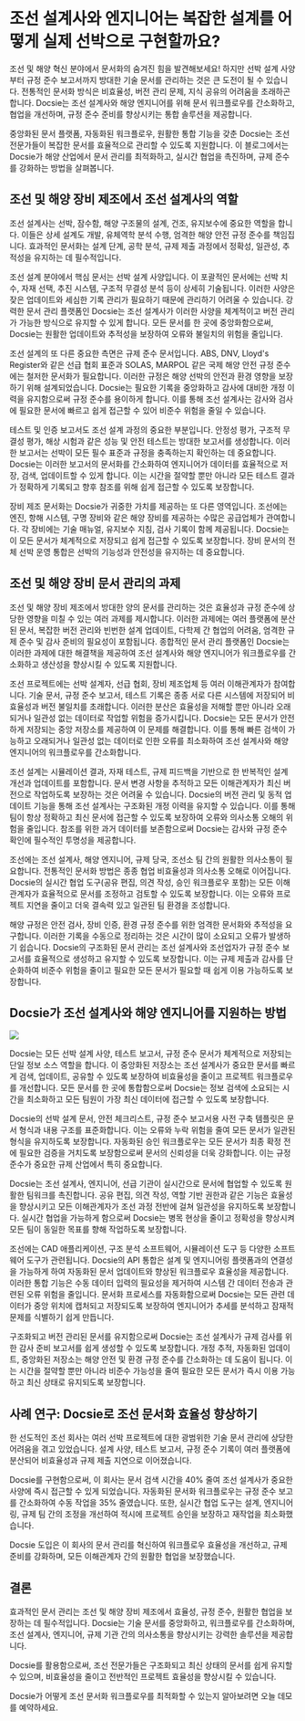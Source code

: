 # 조선 설계사와 엔지니어는 복잡한 설계를 어떻게 실제 선박으로 구현할까요?

조선 및 해양 혁신 분야에서 문서화의 숨겨진 힘을 발견해보세요! 하지만 선박 설계 사양부터 규정 준수 보고서까지 방대한 기술 문서를 관리하는 것은 큰 도전이 될 수 있습니다. 전통적인 문서화 방식은 비효율성, 버전 관리 문제, 지식 공유의 어려움을 초래하곤 합니다. Docsie는 조선 설계사와 해양 엔지니어를 위해 문서 워크플로우를 간소화하고, 협업을 개선하며, 규정 준수 준비를 향상시키는 통합 솔루션을 제공합니다.

중앙화된 문서 플랫폼, 자동화된 워크플로우, 원활한 통합 기능을 갖춘 Docsie는 조선 전문가들이 복잡한 문서를 효율적으로 관리할 수 있도록 지원합니다. 이 블로그에서는 Docsie가 해양 산업에서 문서 관리를 최적화하고, 실시간 협업을 촉진하며, 규제 준수를 강화하는 방법을 살펴봅니다.

## 조선 및 해양 장비 제조에서 조선 설계사의 역할

조선 설계사는 선박, 잠수함, 해양 구조물의 설계, 건조, 유지보수에 중요한 역할을 합니다. 이들은 상세 설계도 개발, 유체역학 분석 수행, 엄격한 해양 안전 규정 준수를 책임집니다. 효과적인 문서화는 설계 단계, 공학 분석, 규제 제출 과정에서 정확성, 일관성, 추적성을 유지하는 데 필수적입니다.

조선 설계 분야에서 핵심 문서는 선박 설계 사양입니다. 이 포괄적인 문서에는 선박 치수, 자재 선택, 추진 시스템, 구조적 무결성 분석 등이 상세히 기술됩니다. 이러한 사양은 잦은 업데이트와 세심한 기록 관리가 필요하기 때문에 관리하기 어려울 수 있습니다. 강력한 문서 관리 플랫폼인 Docsie는 조선 설계사가 이러한 사양을 체계적이고 버전 관리가 가능한 방식으로 유지할 수 있게 합니다. 모든 문서를 한 곳에 중앙화함으로써, Docsie는 원활한 업데이트와 추적성을 보장하여 오류와 불일치의 위험을 줄입니다.

조선 설계의 또 다른 중요한 측면은 규제 준수 문서입니다. ABS, DNV, Lloyd's Register와 같은 선급 협회 표준과 SOLAS, MARPOL 같은 국제 해양 안전 규정 준수에는 철저한 문서화가 필요합니다. 이러한 규정은 해양 선박의 안전과 환경 영향을 보장하기 위해 설계되었습니다. Docsie는 필요한 기록을 중앙화하고 감사에 대비한 개정 이력을 유지함으로써 규정 준수를 용이하게 합니다. 이를 통해 조선 설계사는 감사와 검사에 필요한 문서에 빠르고 쉽게 접근할 수 있어 비준수 위험을 줄일 수 있습니다.

테스트 및 인증 보고서도 조선 설계 과정의 중요한 부분입니다. 안정성 평가, 구조적 무결성 평가, 해상 시험과 같은 성능 및 안전 테스트는 방대한 보고서를 생성합니다. 이러한 보고서는 선박이 모든 필수 표준과 규정을 충족하는지 확인하는 데 중요합니다. Docsie는 이러한 보고서의 문서화를 간소화하여 엔지니어가 데이터를 효율적으로 저장, 검색, 업데이트할 수 있게 합니다. 이는 시간을 절약할 뿐만 아니라 모든 테스트 결과가 정확하게 기록되고 향후 참조를 위해 쉽게 접근할 수 있도록 보장합니다.

장비 제조 문서화는 Docsie가 귀중한 가치를 제공하는 또 다른 영역입니다. 조선에는 엔진, 항해 시스템, 구명 장비와 같은 해양 장비를 제공하는 수많은 공급업체가 관여합니다. 각 장비에는 기술 매뉴얼, 유지보수 지침, 검사 기록이 함께 제공됩니다. Docsie는 이 모든 문서가 체계적으로 저장되고 쉽게 접근할 수 있도록 보장합니다. 장비 문서의 전체 선박 운영 통합은 선박의 기능성과 안전성을 유지하는 데 중요합니다.

## 조선 및 해양 장비 문서 관리의 과제

조선 및 해양 장비 제조에서 방대한 양의 문서를 관리하는 것은 효율성과 규정 준수에 상당한 영향을 미칠 수 있는 여러 과제를 제시합니다. 이러한 과제에는 여러 플랫폼에 분산된 문서, 복잡한 버전 관리와 빈번한 설계 업데이트, 다학제 간 협업의 어려움, 엄격한 규제 준수 및 감사 준비의 필요성이 포함됩니다. 종합적인 문서 관리 플랫폼인 Docsie는 이러한 과제에 대한 해결책을 제공하여 조선 설계사와 해양 엔지니어가 워크플로우를 간소화하고 생산성을 향상시킬 수 있도록 지원합니다.

조선 프로젝트에는 선박 설계자, 선급 협회, 장비 제조업체 등 여러 이해관계자가 참여합니다. 기술 문서, 규정 준수 보고서, 테스트 기록은 종종 서로 다른 시스템에 저장되어 비효율성과 버전 불일치를 초래합니다. 이러한 분산은 효율성을 저해할 뿐만 아니라 오래되거나 일관성 없는 데이터로 작업할 위험을 증가시킵니다. Docsie는 모든 문서가 안전하게 저장되는 중앙 저장소를 제공하여 이 문제를 해결합니다. 이를 통해 빠른 검색이 가능하고 오래되거나 일관성 없는 데이터로 인한 오류를 최소화하여 조선 설계사와 해양 엔지니어의 워크플로우를 간소화합니다.

조선 설계는 시뮬레이션 결과, 자재 테스트, 규제 피드백을 기반으로 한 반복적인 설계 개선과 업데이트를 포함합니다. 문서 변경 사항을 추적하고 모든 이해관계자가 최신 버전으로 작업하도록 보장하는 것은 어려울 수 있습니다. Docsie의 버전 관리 및 동적 업데이트 기능을 통해 조선 설계사는 구조화된 개정 이력을 유지할 수 있습니다. 이를 통해 팀이 항상 정확하고 최신 문서에 접근할 수 있도록 보장하여 오류와 의사소통 오해의 위험을 줄입니다. 참조를 위한 과거 데이터를 보존함으로써 Docsie는 감사와 규정 준수 확인에 필수적인 투명성을 제공합니다.

조선에는 조선 설계사, 해양 엔지니어, 규제 당국, 조선소 팀 간의 원활한 의사소통이 필요합니다. 전통적인 문서화 방법은 종종 협업 비효율성과 의사소통 오해로 이어집니다. Docsie의 실시간 협업 도구(공유 편집, 의견 작성, 승인 워크플로우 포함)는 모든 이해관계자가 효율적으로 문서를 조정하고 검토할 수 있도록 보장합니다. 이는 오류와 프로젝트 지연을 줄이고 더욱 결속력 있고 일관된 팀 환경을 조성합니다.

해양 규정은 안전 검사, 장비 인증, 환경 규정 준수를 위한 엄격한 문서화와 추적성을 요구합니다. 이러한 기록을 수동으로 정리하는 것은 시간이 많이 소요되고 오류가 발생하기 쉽습니다. Docsie의 구조화된 문서 관리는 조선 설계사와 조선업자가 규정 준수 보고서를 효율적으로 생성하고 유지할 수 있도록 보장합니다. 이는 규제 제출과 감사를 단순화하여 비준수 위험을 줄이고 필요한 모든 문서가 필요할 때 쉽게 이용 가능하도록 보장합니다.

## Docsie가 조선 설계사와 해양 엔지니어를 지원하는 방법

![](https://cdn.docsie.io/workspace_PxAvC1Uenuc7ad6H3/doc_wn84Jkoc6hIMTO2eE/file_swf3iYQrJIFPjoDx6/image_cff3494d-50fe-0d8b-82e3-989ae0f56f9e.jpg)

Docsie는 모든 선박 설계 사양, 테스트 보고서, 규정 준수 문서가 체계적으로 저장되는 단일 정보 소스 역할을 합니다. 이 중앙화된 저장소는 조선 설계사가 중요한 문서를 빠르게 검색, 업데이트, 공유할 수 있도록 보장하여 비효율성을 줄이고 프로젝트 워크플로우를 개선합니다. 모든 문서를 한 곳에 통합함으로써 Docsie는 정보 검색에 소요되는 시간을 최소화하고 모든 팀원이 가장 최신 데이터에 접근할 수 있도록 보장합니다.

Docsie의 선박 설계 문서, 안전 체크리스트, 규정 준수 보고서용 사전 구축 템플릿은 문서 형식과 내용 구조를 표준화합니다. 이는 오류와 누락 위험을 줄여 모든 문서가 일관된 형식을 유지하도록 보장합니다. 자동화된 승인 워크플로우는 모든 문서가 최종 확정 전에 필요한 검증을 거치도록 보장함으로써 문서의 신뢰성을 더욱 강화합니다. 이는 규정 준수가 중요한 규제 산업에서 특히 중요합니다.

Docsie는 조선 설계사, 엔지니어, 선급 기관이 실시간으로 문서에 협업할 수 있도록 원활한 팀워크를 촉진합니다. 공유 편집, 의견 작성, 역할 기반 권한과 같은 기능은 효율성을 향상시키고 모든 이해관계자가 조선 과정 전반에 걸쳐 일관성을 유지하도록 보장합니다. 실시간 협업을 가능하게 함으로써 Docsie는 병목 현상을 줄이고 정확성을 향상시켜 모든 팀이 동일한 목표를 향해 작업하도록 보장합니다.

조선에는 CAD 애플리케이션, 구조 분석 소프트웨어, 시뮬레이션 도구 등 다양한 소프트웨어 도구가 관련됩니다. Docsie의 API 통합은 설계 및 엔지니어링 플랫폼과의 연결성을 가능하게 하여 자동화된 문서 업데이트와 향상된 워크플로우 효율성을 제공합니다. 이러한 통합 기능은 수동 데이터 입력의 필요성을 제거하여 시스템 간 데이터 전송과 관련된 오류 위험을 줄입니다. 문서화 프로세스를 자동화함으로써 Docsie는 모든 관련 데이터가 중앙 위치에 캡처되고 저장되도록 보장하여 엔지니어가 추세를 분석하고 잠재적 문제를 식별하기 쉽게 만듭니다.

구조화되고 버전 관리된 문서를 유지함으로써 Docsie는 조선 설계사가 규제 검사를 위한 감사 준비 보고서를 쉽게 생성할 수 있도록 보장합니다. 개정 추적, 자동화된 업데이트, 중앙화된 저장소는 해양 안전 및 환경 규정 준수를 간소화하는 데 도움이 됩니다. 이는 시간을 절약할 뿐만 아니라 비준수 가능성을 줄여 필요한 모든 문서가 즉시 이용 가능하고 최신 상태로 유지되도록 보장합니다.

## 사례 연구: Docsie로 조선 문서화 효율성 향상하기

한 선도적인 조선 회사는 여러 선박 프로젝트에 대한 광범위한 기술 문서 관리에 상당한 어려움을 겪고 있었습니다. 설계 사양, 테스트 보고서, 규정 준수 기록이 여러 플랫폼에 분산되어 비효율성과 규제 제출 지연으로 이어졌습니다.

Docsie를 구현함으로써, 이 회사는 문서 검색 시간을 40% 줄여 조선 설계사가 중요한 사양에 즉시 접근할 수 있게 되었습니다. 자동화된 문서화 워크플로우는 규정 준수 보고를 간소화하여 수동 작업을 35% 줄였습니다. 또한, 실시간 협업 도구는 설계, 엔지니어링, 규제 팀 간의 조정을 개선하여 적시에 프로젝트 승인을 보장하고 재작업을 최소화했습니다.

Docsie 도입은 이 회사의 문서 관리를 혁신하여 워크플로우 효율성을 개선하고, 규제 준비를 강화하며, 모든 이해관계자 간의 원활한 협업을 보장했습니다.

## 결론

효과적인 문서 관리는 조선 및 해양 장비 제조에서 효율성, 규정 준수, 원활한 협업을 보장하는 데 필수적입니다. Docsie는 기술 문서를 중앙화하고, 워크플로우를 간소화하며, 조선 설계사, 엔지니어, 규제 기관 간의 의사소통을 향상시키는 강력한 솔루션을 제공합니다.

Docsie를 활용함으로써, 조선 전문가들은 구조화되고 최신 상태의 문서를 쉽게 유지할 수 있으며, 비효율성을 줄이고 전반적인 프로젝트 효율성을 향상시킬 수 있습니다.

Docsie가 어떻게 조선 문서화 워크플로우를 최적화할 수 있는지 알아보려면 오늘 데모를 예약하세요.
